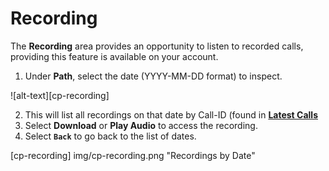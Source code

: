 # Recording

The **Recording** area provides an opportunity to listen to recorded calls, providing this feature is available on your account.

1. Under **Path**, select the date (YYYY-MM-DD format) to inspect.

![alt-text][cp-recording]

2. This will list all recordings on that date by Call-ID (found in [**Latest Calls**](cp-latest-calls.md)
3. Select **Download** or **Play Audio** to access the recording. 
4. Select **`Back`** to go back to the list of dates. 


[cp-recording] img/cp-recording.png "Recordings by Date"
